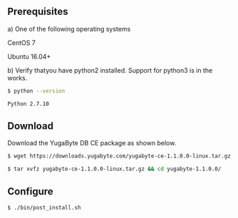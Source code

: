 ## Prerequisites

a) One of the following operating systems

<i class="icon-centos"></i> CentOS 7 

<i class="icon-ubuntu"></i> Ubuntu 16.04+

b) Verify thatyou have python2 installed. Support for python3 is in the works.

```{.sh .copy .separator-dollar}
$ python --version
```
```sh
Python 2.7.10
```

## Download

Download the YugaByte DB CE package as shown below.


```{.sh .copy .separator-dollar}
$ wget https://downloads.yugabyte.com/yugabyte-ce-1.1.0.0-linux.tar.gz
```
```{.sh .copy .separator-dollar}
$ tar xvfz yugabyte-ce-1.1.0.0-linux.tar.gz && cd yugabyte-1.1.0.0/
```

## Configure

```{.sh .copy .separator-dollar}
$ ./bin/post_install.sh
```
